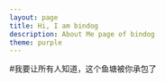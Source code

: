 ```yaml
---
layout: page
title: Hi, I am bindog
description: About Me page of bindog
theme: purple
---
```


#我要让所有人知道，这个鱼塘被你承包了
